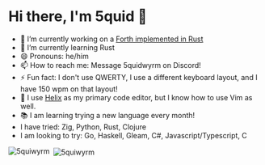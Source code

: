 # Hi there, I'm 5quid 👋
- 🔭 I’m currently working on a [Forth implemented in Rust](https://github.com/5quiwyrm/forest)
- 🌱 I’m currently learning Rust
- 😄 Pronouns: he/him
- 📫 How to reach me: Message 5quidwyrm on Discord!
- ⚡ Fun fact: I don't use QWERTY, I use a different keyboard layout, and I have 150 wpm on that layout!
- 🧬 I use [Helix](https://github.com/https://github.com/helix-editor/helix) as my primary code editor, but I know how to use Vim as well.
- 📚 I am learning trying a new language every month!
- I have tried: Zig, Python, Rust, Clojure
- I am looking to try: Go, Haskell, Gleam, C#, Javascript/Typescript, C

<p><img align="left" src="https://github-readme-stats.vercel.app/api/top-langs?username=5quiwyrm&show_icons=true&locale=en&layout=compact" alt="5quiwyrm" /></p>
<p>&nbsp;<img align="center" src="https://github-readme-stats.vercel.app/api?username=5quiwyrm&show_icons=true&locale=en" alt="5quiwyrm" /></p>

<!--
**5quiwyrm/5quiwyrm** is a ✨ _special_ ✨ repository because its `README.md` (this file) appears on your GitHub profile.

Here are some ideas to get you started:

- 👯 I’m looking to collaborate on ...
- 🤔 I’m looking for help with ...
- 💬 Ask me about ...
-->
